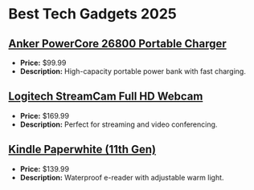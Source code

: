# Best Tech Gadgets 2025

## [Anker PowerCore 26800 Portable Charger](https://www.amazon.com/dp/B01N0X3NL5?tag=mychanneld-20)
- **Price:** $99.99
- **Description:** High-capacity portable power bank with fast charging.

## [Logitech StreamCam Full HD Webcam](https://www.amazon.com/dp/B07K95WFWM?tag=mychanneld-20)
- **Price:** $169.99
- **Description:** Perfect for streaming and video conferencing.

## [Kindle Paperwhite (11th Gen)](https://www.amazon.com/dp/B08N36XNTT?tag=mychanneld-20)
- **Price:** $139.99
- **Description:** Waterproof e-reader with adjustable warm light.

